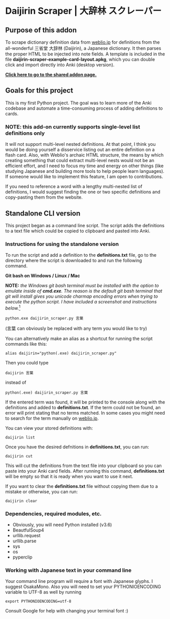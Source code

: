# Daijirin Scraper | 大辞林 スクレーパー
## Purpose of this addon
To scrape dictionary definition data from [weblio.jp](http://www.weblio.jp/) for definitions from the all-wonderful 三省堂 大辞林 (Daijirin), a Japanese dictionary. It then parses the proper HTML to be injected into note fields. A template is included in the file **daijirin-scraper-example-card-layout.apkg**, which you can double click and import directly into Anki (desktop version).

[**Click here to go to the shared addon page.**](https://ankiweb.net/shared/info/311119199)

## Goals for this project
This is my first Python project. The goal was to learn more of the Anki codebase and automate a time-consuming process of adding definitions to cards.

### NOTE: this add-on currently supports single-level list definitions only
It will not support multi-level nested definitions. At that point, I think you would be doing yourself a disservice listing out an entire definition on a flash card. Also, with Weblio's archaic HTML structure, the means by which creating something that could extract multi-level nests would not be an efficient effort, and I need to focus my time and energy on other things (like studying Japanese and building more tools to help people learn languages). If someone would like to implement this feature, I am open to contributions.

If you need to reference a word with a lengthy multi-nested list of definitions, I would suggest finding the one or two specific definitions and copy-pasting them from the website.

## Standalone CLI version

This project began as a command line script. The script adds the definitions to a text file which could be copied to clipboard and pasted into Anki.

### Instructions for using the standalone version

To run the script and add a definition to the **definitions.txt** file, go to the directory where the script is downloaded to and run the following command.

**Git bash on Windows / Linux / Mac**

**NOTE:** _the Windows git bash terminal must be installed with the option to emulate inside of **cmd.exe**. The reason is the default git bash terminal that git will install gives you unicode charmap encoding errors when trying to execute the python script. I have included a screenshot and instructions below._[<sup>1</sup>](#1-windows-git-bash-required-installation-option)

```
python.exe daijirin_scraper.py 言葉
```
(言葉 can obviously be replaced with any term you would like to try)

You can alternatively make an alias as a shortcut for running the script commands like this:
```
alias daijirin="python(.exe) daijirin_scraper.py" 
```

Then you could type
```
daijirin 言葉
```
instead of
```
python(.exe) daijirin_scraper.py 言葉
```

If the entered term was found, it will be printed to the console along with the definitions and added to **definitions.txt**. If the term could not be found, an error will print stating that no terms matched. In some cases you might need to search for the term manually on [weblio.jp](http://www.weblio.jp/).

You can view your stored definitions with:
```
daijirin list
```

Once you have the desired defnitions in **definitions.txt**, you can run:
```
daijirin cut
```

This will cut the definitions from the text file into your clipboard so you can paste into your Anki card fields. After running this command, **definitions.txt** will be empty so that it is ready when you want to use it next.

If you want to clear the **definitions.txt** file without copying them due to a mistake or otherwise, you can run:
```
daijirin clear
```

### Dependencies, required modules, etc.
* Obviously, you will need Python installed (v3.6)
* BeautfulSoup4
* urllib.request
* urllib.parse
* sys
* os
* pyperclip

### Working with Japanese text in your command line
Your command line program will require a font with Japanese glyphs. I suggest OsakaMono.
Also you will need to set your PYTHONIOENCODING variable to UTF-8 as well by running
```
export PYTHONIOENCODING=utf-8
``` 
Consult Google for help with changing your terminal font :)
